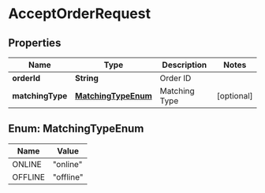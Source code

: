 
# AcceptOrderRequest

## Properties
Name | Type | Description | Notes
------------ | ------------- | ------------- | -------------
**orderId** | **String** | Order ID | 
**matchingType** | [**MatchingTypeEnum**](#MatchingTypeEnum) | Matching Type |  [optional]


<a name="MatchingTypeEnum"></a>
## Enum: MatchingTypeEnum
Name | Value
---- | -----
ONLINE | &quot;online&quot;
OFFLINE | &quot;offline&quot;



